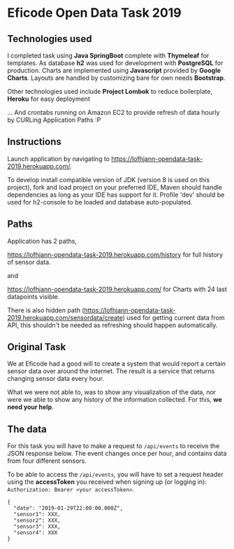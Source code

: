 # Eficode Open Data Task 2019

## Technologies used

I completed task using **Java SpringBoot** complete with **Thymeleaf** for templates.
As database **h2** was used for development with **PostgreSQL** for production.
Charts are implemented using **Javascript** provided by **Google Charts**. Layouts are
handled by customizing bare for own needs **Bootstrap**.

Other technologies used include **Project Lombok** to reduce boilerplate, **Heroku** for easy deployment

... And crontabs running on Amazon EC2 to provide refresh of data hourly by CURLing Application Paths :P

## Instructions
Launch application by navigating to https://lofhjann-opendata-task-2019.herokuapp.com/.

To develop install compatible version of JDK (version 8 is used on this project), fork
and load project on your preferred IDE, Maven should handle dependencies as long as your IDE
has support for it. Profile 'dev' should be used for h2-console to be loaded and database auto-populated.

## Paths

Application has 2 paths,

https://lofhjann-opendata-task-2019.herokuapp.com/history for full history of sensor data.

and

https://lofhjann-opendata-task-2019.herokuapp.com/ for Charts with 24 last datapoints visible.

There is also hidden path (https://lofhjann-opendata-task-2019.herokuapp.com/sensordata/create) 
used for getting current data from API, this shouldn't be needed as refreshing should happen automatically.


## Original Task
We at Eficode had a good will to create a system that would report a certain sensor data over around the internet. The result is a service that returns changing sensor data every hour.

What we were not able to, was to show any visualization of the data, nor were we able to show any history of the information collected. For this, **we need your help**.

## The data

For this task you will have to make a request to `/api/events` to receive the JSON response below. The event changes once per hour, and contains data from four different sensors.

To be able to access the `/api/events`, you will have to set a request header using the **accessToken** you received when signing up (or logging in): `Authorization: Bearer <your accessToken>`.

```
{
  "date": "2019-01-29T22:00:00.000Z",
  "sensor1": XXX,
  "sensor2": XXX,
  "sensor3": XXX,
  "sensor4": XXX
}
```
